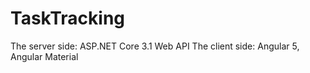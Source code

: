 # TaskTracking

The server side: ASP.NET Core 3.1 Web API
The client side: Angular 5, Angular Material